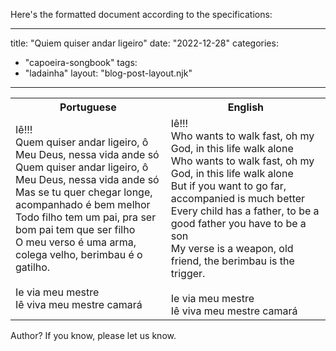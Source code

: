 Here's the formatted document according to the specifications:

---
title: "Quiem quiser andar ligeiro"
date: "2022-12-28"
categories: 
  - "capoeira-songbook"
tags: 
  - "ladainha"
layout: "blog-post-layout.njk"
---

<table class="capoeira-table">
    <tr class="header-row">
        <th>Portuguese</th>
        <th>English</th>
    </tr>
    <tr>
        <td>Iê!!!<br>
Quem quiser andar ligeiro, ô Meu Deus, nessa vida ande só<br>
Quem quiser andar ligeiro, ô Meu Deus, nessa vida ande só<br>
Mas se tu quer chegar longe, acompanhado é bem melhor<br>
Todo filho tem um pai, pra ser bom pai tem que ser filho<br>
O meu verso é uma arma, colega velho, berimbau é o gatilho.<br>
<br>
Ie via meu mestre<br>
Iê viva meu mestre camará</td>
        <td>Iê!!!<br>
Who wants to walk fast, oh my God, in this life walk alone<br>
Who wants to walk fast, oh my God, in this life walk alone<br>
But if you want to go far, accompanied is much better<br>
Every child has a father, to be a good father you have to be a son<br>
My verse is a weapon, old friend, the berimbau is the trigger.<br>
<br>
Ie via meu mestre<br>
Iê viva meu mestre camará</td>
    </tr>
</table>

<figcaption>

Author? If you know, please let us know.

</figcaption>